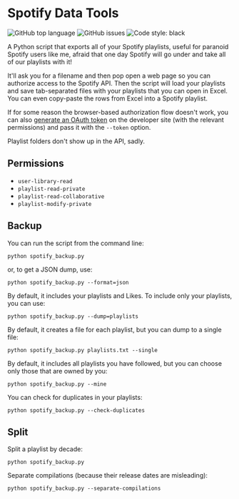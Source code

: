# Spotify Data Tools

![GitHub top language](https://img.shields.io/github/languages/top/skarfie123/SpotifyDataTools)
![GitHub issues](https://img.shields.io/github/issues/skarfie123/SpotifyDataTools)
![Code style: black](https://img.shields.io/badge/code%20style-black-000000.svg)

A Python script that exports all of your Spotify playlists, useful for paranoid Spotify users like me, afraid that one day Spotify will go under and take all of our playlists with it!

It'll ask you for a filename and then pop open a web page so you can authorize access to the Spotify API. Then the script will load your playlists and save tab-separated files with your playlists that you can open in Excel. You can even copy-paste the rows from Excel into a Spotify playlist.

If for some reason the browser-based authorization flow doesn't work, you can also [generate an OAuth token](https://developer.spotify.com/web-api/console/get-playlists/) on the developer site (with the relevant permissions) and pass it with the `--token` option.

Playlist folders don't show up in the API, sadly.

## Permissions

- `user-library-read`
- `playlist-read-private`
- `playlist-read-collaborative`
- `playlist-modify-private`

## Backup

You can run the script from the command line:

`python spotify_backup.py`

or, to get a JSON dump, use:

`python spotify_backup.py --format=json`

By default, it includes your playlists and Likes. To include only your playlists, you can use:

`python spotify_backup.py --dump=playlists`

By default, it creates a file for each playlist, but you can dump to a single file:

`python spotify_backup.py playlists.txt --single`

By default, it includes all playlists you have followed, but you can choose only those that are owned by you:

`python spotify_backup.py --mine`

You can check for duplicates in your playlists:

`python spotify_backup.py --check-duplicates`

## Split

Split a playlist by decade:

`python spotify_backup.py`

Separate compilations (because their release dates are misleading):

`python spotify_backup.py --separate-compilations`
